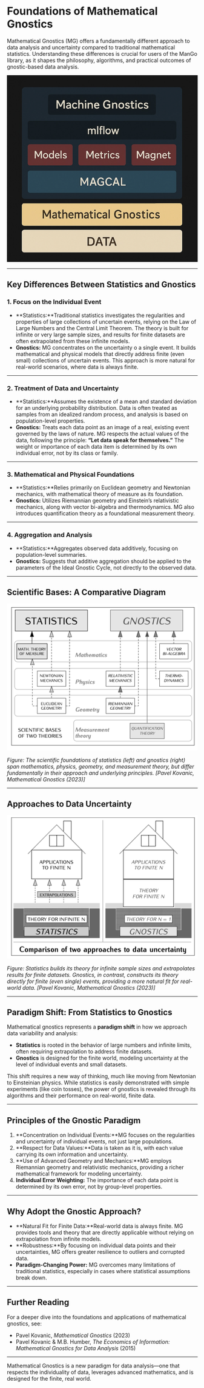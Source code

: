 # Foundations of Mathematical Gnostics

Mathematical Gnostics (MG) offers a fundamentally different approach to data analysis and uncertainty compared to traditional mathematical statistics. Understanding these differences is crucial for users of the ManGo library, as it shapes the philosophy, algorithms, and practical outcomes of gnostic-based data analysis.

![Machine Gnostics](images/mg1.png)

---

## Key Differences Between Statistics and Gnostics

### 1. Focus on the Individual Event

- **Statistics:**Traditional statistics investigates the regularities and properties of large collections of uncertain events, relying on the Law of Large Numbers and the Central Limit Theorem. The theory is built for infinite or very large sample sizes, and results for finite datasets are often extrapolated from these infinite models.
- **Gnostics:**
  MG concentrates on the uncertainty o a single event. It builds mathematical and physical models that directly address finite (even small) collections of uncertain events. This approach is more natural for real-world scenarios, where data is always finite.

---

### 2. Treatment of Data and Uncertainty

- **Statistics:**Assumes the existence of a mean and standard deviation for an underlying probability distribution. Data is often treated as samples from an idealized random process, and analysis is based on population-level properties.
- **Gnostics:**
  Treats each data point as an image of a real, existing event governed by the laws of nature. MG respects the actual values of the data, following the principle: **“Let data speak for themselves.”** The weight or importance of each data item is determined by its own individual error, not by its class or family.

---

### 3. Mathematical and Physical Foundations

- **Statistics:**Relies primarily on Euclidean geometry and Newtonian mechanics, with mathematical theory of measure as its foundation.
- **Gnostics:**
  Utilizes Riemannian geometry and Einstein’s relativistic mechanics, along with vector bi-algebra and thermodynamics. MG also introduces quantification theory as a foundational measurement theory.

---

### 4. Aggregation and Analysis

- **Statistics:**Aggregates observed data additively, focusing on population-level summaries.
- **Gnostics:**
  Suggests that additive aggregation should be applied to the parameters of the Ideal Gnostic Cycle, not directly to the observed data.

---

## Scientific Bases: A Comparative Diagram

![Scientific Bases of Two Theories](images/img2.png)

*Figure: The scientific foundations of statistics (left) and gnostics (right) span mathematics, physics, geometry, and measurement theory, but differ fundamentally in their approach and underlying principles. [Pavel Kovanic, *Mathematical Gnostics* (2023)]*

---

## Approaches to Data Uncertainty

![Comparison of Two Approaches to Data Uncertainty](images/img1.png)

*Figure: Statistics builds its theory for infinite sample sizes and extrapolates results for finite datasets. Gnostics, in contrast, constructs its theory directly for finite (even single) events, providing a more natural fit for real-world data. [Pavel Kovanic, *Mathematical Gnostics* (2023)]*

---

## Paradigm Shift: From Statistics to Gnostics

Mathematical gnostics represents a **paradigm shift** in how we approach data variability and analysis:

- **Statistics** is rooted in the behavior of large numbers and infinite limits, often requiring extrapolation to address finite datasets.
- **Gnostics** is designed for the finite world, modeling uncertainty at the level of individual events and small datasets.

This shift requires a new way of thinking, much like moving from Newtonian to Einsteinian physics. While statistics is easily demonstrated with simple experiments (like coin tosses), the power of gnostics is revealed through its algorithms and their performance on real-world, finite data.

---

## Principles of the Gnostic Paradigm

1. **Concentration on Individual Events:**MG focuses on the regularities and uncertainty of individual events, not just large populations.
2. **Respect for Data Values:**Data is taken as it is, with each value carrying its own information and uncertainty.
3. **Use of Advanced Geometry and Mechanics:**MG employs Riemannian geometry and relativistic mechanics, providing a richer mathematical framework for modeling uncertainty.
4. **Individual Error Weighting:**
   The importance of each data point is determined by its own error, not by group-level properties.

---

## Why Adopt the Gnostic Approach?

- **Natural Fit for Finite Data:**Real-world data is always finite. MG provides tools and theory that are directly applicable without relying on extrapolation from infinite models.
- **Robustness:**By focusing on individual data points and their uncertainties, MG offers greater resilience to outliers and corrupted data.
- **Paradigm-Changing Power:**
  MG overcomes many limitations of traditional statistics, especially in cases where statistical assumptions break down.

---

## Further Reading

For a deeper dive into the foundations and applications of mathematical gnostics, see:

- Pavel Kovanic, *Mathematical Gnostics* (2023)
- Pavel Kovanic & M.B. Humber, *The Economics of Information: Mathematical Gnostics for Data Analysis* (2015)

---

Mathematical Gnostics is a new paradigm for data analysis—one that respects the individuality of data, leverages advanced mathematics, and is designed for the finite, real world.
